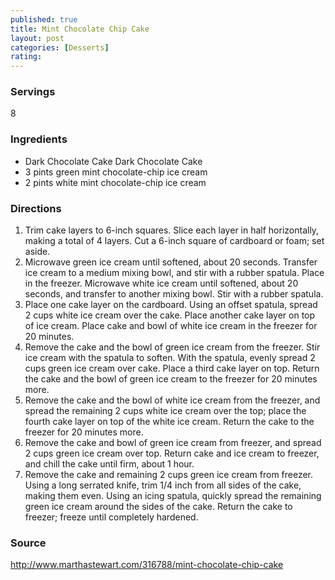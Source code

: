 ```yaml
---
published: true
title: Mint Chocolate Chip Cake
layout: post
categories: [Desserts]
rating: 
---
```

### Servings
8

### Ingredients
- Dark Chocolate Cake Dark Chocolate Cake
- 3 pints green mint chocolate-chip ice cream
- 2 pints white mint chocolate-chip ice cream


### Directions
1. Trim cake layers to 6-inch squares. Slice each layer in half horizontally, making a total of 4 layers. Cut a 6-inch square of cardboard or foam; set aside.
2. Microwave green ice cream until softened, about 20 seconds. Transfer ice cream to a medium mixing bowl, and stir with a rubber spatula. Place in the freezer. Microwave white ice cream until softened, about 20 seconds, and transfer to another mixing bowl. Stir with a rubber spatula.
3. Place one cake layer on the cardboard. Using an offset spatula, spread 2 cups white ice cream over the cake. Place another cake layer on top of ice cream. Place cake and bowl of white ice cream in the freezer for 20 minutes.
4. Remove the cake and the bowl of green ice cream from the freezer. Stir ice cream with the spatula to soften. With the spatula, evenly spread 2 cups green ice cream over cake. Place a third cake layer on top. Return the cake and the bowl of green ice cream to the freezer for 20 minutes more.
5. Remove the cake and the bowl of white ice cream from the freezer, and spread the remaining 2 cups white ice cream over the top; place the fourth cake layer on top of the white ice cream. Return the cake to the freezer for 20 minutes more.
6. Remove the cake and bowl of green ice cream from freezer, and spread 2 cups green ice cream over top. Return cake and ice cream to freezer, and chill the cake until firm, about 1 hour.
7. Remove the cake and remaining 2 cups green ice cream from freezer. Using a long serrated knife, trim 1/4 inch from all sides of the cake, making them even. Using an icing spatula, quickly spread the remaining green ice cream around the sides of the cake. Return the cake to freezer; freeze until completely hardened.

### Source
<a href="http://www.marthastewart.com/316788/mint-chocolate-chip-cake" target="new">http://www.marthastewart.com/316788/mint-chocolate-chip-cake</a>

